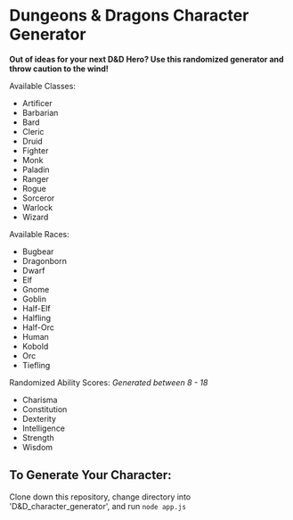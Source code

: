 # Dungeons & Dragons Character Generator

**Out of ideas for your next D&D Hero? Use this randomized generator and throw caution to the wind!**

Available Classes:
- Artificer
- Barbarian
- Bard
- Cleric
- Druid
- Fighter
- Monk
- Paladin
- Ranger
- Rogue
- Sorceror
- Warlock
- Wizard

Available Races:
- Bugbear
- Dragonborn
- Dwarf
- Elf
- Gnome
- Goblin
- Half-Elf
- Halfling
- Half-Orc
- Human
- Kobold
- Orc
- Tiefling

Randomized Ability Scores:
*Generated between 8 - 18*
- Charisma
- Constitution
- Dexterity
- Intelligence
- Strength
- Wisdom

## To Generate Your Character:

Clone down this repository, change directory into 'D&D_character_generator', and run `node app.js`


